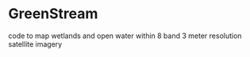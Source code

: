 # GreenStream
code to map wetlands and open water within 8 band 3 meter resolution satellite imagery
